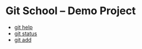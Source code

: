 # Git School – Demo Project
* [git help]('./../notes/git-help.md)
* [git status]('./../notes/git-status.md)
* [git add]('./../notes/git-add.md)